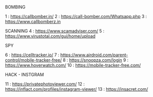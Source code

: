 
BOMBING 


1 : https://callbomber.in/
2 : https://call-bomber.com/Whatsapp.php
3 : https://www.callbomberz.in

SCANNING 
4 : https://www.scamadviser.com/
5 : https://www.virustotal.com/gui/home/upload


SPY

6 : https://celltracker.io/
7 : https://www.airdroid.com/parent-control/mobile-tracker-free/
8 : https://snoopza.com/login
9 : https://www.hoverwatch.com/
10 : https://mobile-tracker-free.com/


HACK - INSTGRAM 

11 : https://privatephotoviewer.com/
12 : https://inflact.com/profiles/instagram-viewer/
13 : https://insacret.com/
